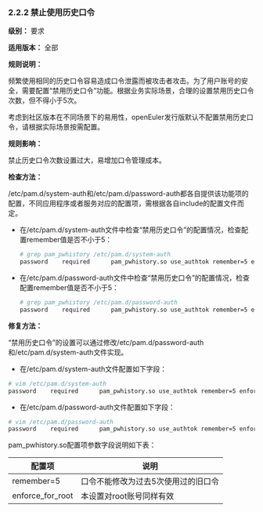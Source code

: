 ### 2.2.2 禁止使用历史口令

**级别：** 要求

**适用版本：** 全部

**规则说明：** 

频繁使用相同的历史口令容易造成口令泄露而被攻击者攻击。为了用户账号的安全，需要配置“禁用历史口令”功能。根据业务实际场景，合理的设置禁用历史口令次数，但不得小于5次。

考虑到社区版本在不同场景下的易用性，openEuler发行版默认不配置禁用历史口令，请根据实际场景按需配置。

**规则影响：**

禁止历史口令次数设置过大，易增加口令管理成本。

**检查方法：**

/etc/pam.d/system-auth和/etc/pam.d/password-auth都各自提供该功能项的配置，不同应用程序或者服务对应的配置项，需根据各自include的配置文件而定。

- 在/etc/pam.d/system-auth文件中检查“禁用历史口令”的配置情况，检查配置remember值是否不小于5：

  ```bash
  # grep pam_pwhistory /etc/pam.d/system-auth
  password    required      pam_pwhistory.so use_authtok remember=5 enforce_for_root
  ```

- 在/etc/pam.d/password-auth文件中检查“禁用历史口令”的配置情况，检查配置remember值是否不小于5：

  ```bash
  # grep pam_pwhistory /etc/pam.d/password-auth
  password    required      pam_pwhistory.so use_authtok remember=5 enforce_for_root
  ```

**修复方法：**

“禁用历史口令”的设置可以通过修改/etc/pam.d/password-auth和/etc/pam.d/system-auth文件实现。

- 在/etc/pam.d/system-auth文件配置如下字段：

```bash
# vim /etc/pam.d/system-auth
password    required      pam_pwhistory.so use_authtok remember=5 enforce_for_root
```

- 在/etc/pam.d/password-auth文件配置如下字段：

```bash
# vim /etc/pam.d/password-auth
password    required      pam_pwhistory.so use_authtok remember=5 enforce_for_root
```

pam_pwhistory.so配置项参数字段说明如下表：

| **配置项**       | **说明**                            |
| ---------------- | ----------------------------------- |
| remember=5       | 口令不能修改为过去5次使用过的旧口令 |
| enforce_for_root | 本设置对root账号同样有效            |
